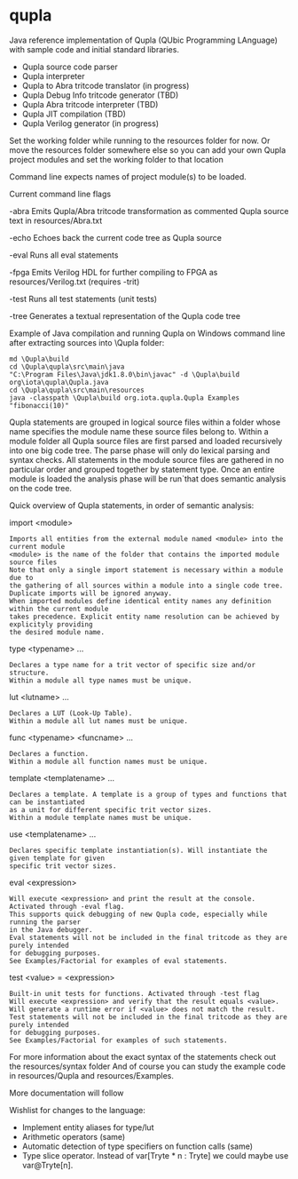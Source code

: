 # qupla

Java reference implementation of Qupla (QUbic Programming LAnguage) with sample code and initial standard libraries.
* Qupla source code parser
* Qupla interpreter
* Qupla to Abra tritcode translator (in progress)
* Qupla Debug Info tritcode generator (TBD)
* Qupla Abra tritcode interpreter (TBD)
* Qupla JIT compilation (TBD)
* Qupla Verilog generator (in progress)

Set the working folder while running to the resources folder for now.
Or move the resources folder somewhere else so you can add your own Qupla project modules and set the working folder to that location

Command line expects names of project module(s) to be loaded.

Current command line flags

-abra  Emits Qupla/Abra tritcode transformation as commented Qupla source text in resources/Abra.txt

-echo  Echoes back the current code tree as Qupla source

-eval  Runs all eval statements

-fpga  Emits Verilog HDL for further compiling to FPGA as resources/Verilog.txt (requires -trit)

-test  Runs all test statements (unit tests)

-tree  Generates a textual representation of the Qupla code tree



Example of Java compilation and running Qupla on Windows command line after extracting sources into \Qupla folder:

    md \Qupla\build
    cd \Qupla\qupla\src\main\java
    "C:\Program Files\Java\jdk1.8.0\bin\javac" -d \Qupla\build org\iota\qupla\Qupla.java
    cd \Qupla\qupla\src\main\resources
    java -classpath \Qupla\build org.iota.qupla.Qupla Examples "fibonacci(10)"



Qupla statements are grouped in logical source files within a folder whose name specifies the module name these source files belong to.
Within a module folder all Qupla source files are first parsed and loaded recursively into one big code tree.
The parse phase will only do lexical parsing and syntax checks.
All statements in the module source files are gathered in no particular order and grouped together by statement type.
Once an entire module is loaded the analysis phase will be run`that does semantic analysis on the code tree.

Quick overview of Qupla statements, in order of semantic analysis:

import \<module\>

    Imports all entities from the external module named <module> into the current module
    <module> is the name of the folder that contains the imported module source files
    Note that only a single import statement is necessary within a module due to
    the gathering of all sources within a module into a single code tree.
    Duplicate imports will be ignored anyway.
    When imported modules define identical entity names any definition within the current module
    takes precedence. Explicit entity name resolution can be achieved by explicityly providing
    the desired module name.

type \<typename\> ...

    Declares a type name for a trit vector of specific size and/or structure.
    Within a module all type names must be unique.
    
lut \<lutname\> ...

    Declares a LUT (Look-Up Table).
    Within a module all lut names must be unique.
    
func \<typename\> \<funcname\> ...

    Declares a function.
    Within a module all function names must be unique.
       
template \<templatename\> ...

    Declares a template. A template is a group of types and functions that can be instantiated
    as a unit for different specific trit vector sizes.
    Within a module template names must be unique.
    
use \<templatename\> ...

    Declares specific template instantiation(s). Will instantiate the given template for given
    specific trit vector sizes.
    
eval \<expression\>

    Will execute <expression> and print the result at the console. Activated through -eval flag.
    This supports quick debugging of new Qupla code, especially while running the parser
    in the Java debugger.
    Eval statements will not be included in the final tritcode as they are purely intended
    for debugging purposes.
    See Examples/Factorial for examples of eval statements.
    
test \<value\> = \<expression\>

    Built-in unit tests for functions. Activated through -test flag
    Will execute <expression> and verify that the result equals <value>.
    Will generate a runtime error if <value> does not match the result.
    Test statements will not be included in the final tritcode as they are purely intended
    for debugging purposes.
    See Examples/Factorial for examples of such statements.
    

For more information about the exact syntax of the statements check out the resources/syntax folder
And of course you can study the example code in resources/Qupla and resources/Examples.

More documentation will follow


Wishlist for changes to the language:
* Implement entity aliases for type/lut
* Arithmetic operators (same)
* Automatic detection of type specifiers on function calls (same)
* Type slice operator. Instead of var\[Tryte * n : Tryte\] we could maybe use var@Tryte\[n\].


